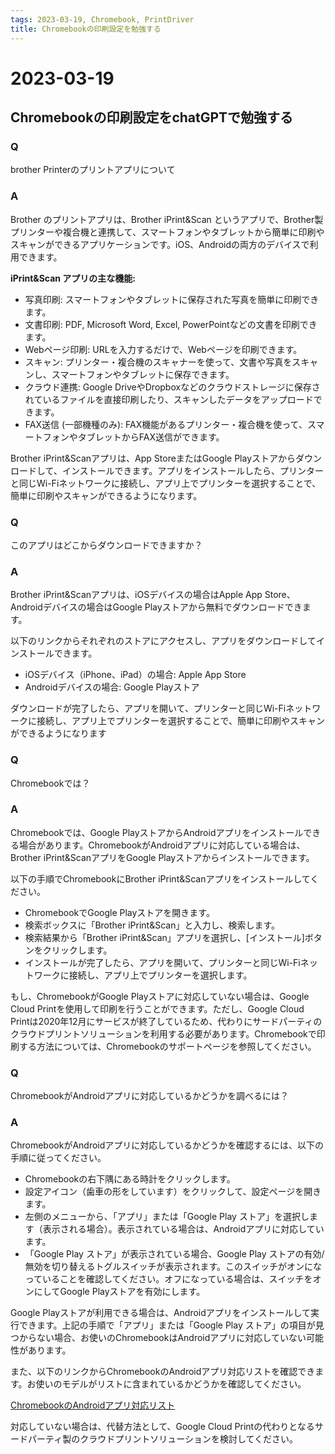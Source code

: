 ```yaml
---
tags: 2023-03-19, Chromebook, PrintDriver
title: Chromebookの印刷設定を勉強する
---
```


# 2023-03-19

## Chromebookの印刷設定をchatGPTで勉強する

### Q 
brother Printerのプリントアプリについて

### A
Brother のプリントアプリは、Brother iPrint&Scan というアプリで、Brother製プリンターや複合機と連携して、スマートフォンやタブレットから簡単に印刷やスキャンができるアプリケーションです。iOS、Androidの両方のデバイスで利用できます。

**iPrint&Scan アプリの主な機能:**

- 写真印刷: スマートフォンやタブレットに保存された写真を簡単に印刷できます。
- 文書印刷: PDF, Microsoft Word, Excel, PowerPointなどの文書を印刷できます。
- Webページ印刷: URLを入力するだけで、Webページを印刷できます。
- スキャン: プリンター・複合機のスキャナーを使って、文書や写真をスキャンし、スマートフォンやタブレットに保存できます。
- クラウド連携: Google DriveやDropboxなどのクラウドストレージに保存されているファイルを直接印刷したり、スキャンしたデータをアップロードできます。
- FAX送信 (一部機種のみ): FAX機能があるプリンター・複合機を使って、スマートフォンやタブレットからFAX送信ができます。

Brother iPrint&Scanアプリは、App StoreまたはGoogle Playストアからダウンロードして、インストールできます。アプリをインストールしたら、プリンターと同じWi-Fiネットワークに接続し、アプリ上でプリンターを選択することで、簡単に印刷やスキャンができるようになります。

### Q
このアプリはどこからダウンロードできますか？

### A
Brother iPrint&Scanアプリは、iOSデバイスの場合はApple App Store、Androidデバイスの場合はGoogle Playストアから無料でダウンロードできます。

以下のリンクからそれぞれのストアにアクセスし、アプリをダウンロードしてインストールできます。

- iOSデバイス（iPhone、iPad）の場合: Apple App Store
- Androidデバイスの場合: Google Playストア

ダウンロードが完了したら、アプリを開いて、プリンターと同じWi-Fiネットワークに接続し、アプリ上でプリンターを選択することで、簡単に印刷やスキャンができるようになります

### Q
Chromebookでは？

### A
Chromebookでは、Google PlayストアからAndroidアプリをインストールできる場合があります。ChromebookがAndroidアプリに対応している場合は、Brother iPrint&ScanアプリをGoogle Playストアからインストールできます。

以下の手順でChromebookにBrother iPrint&Scanアプリをインストールしてください。

- ChromebookでGoogle Playストアを開きます。
- 検索ボックスに「Brother iPrint&Scan」と入力し、検索します。
- 検索結果から「Brother iPrint&Scan」アプリを選択し、[インストール]ボタンをクリックします。
- インストールが完了したら、アプリを開いて、プリンターと同じWi-Fiネットワークに接続し、アプリ上でプリンターを選択します。

もし、ChromebookがGoogle Playストアに対応していない場合は、Google Cloud Printを使用して印刷を行うことができます。ただし、Google Cloud Printは2020年12月にサービスが終了しているため、代わりにサードパーティのクラウドプリントソリューションを利用する必要があります。Chromebookで印刷する方法については、Chromebookのサポートページを参照してください。

### Q
ChromebookがAndroidアプリに対応しているかどうかを調べるには？

### A
ChromebookがAndroidアプリに対応しているかどうかを確認するには、以下の手順に従ってください。

- Chromebookの右下隅にある時計をクリックします。
- 設定アイコン（歯車の形をしています）をクリックして、設定ページを開きます。
- 左側のメニューから、「アプリ」または「Google Play ストア」を選択します（表示される場合）。表示されている場合は、Androidアプリに対応しています。
- 「Google Play ストア」が表示されている場合、Google Play ストアの有効/無効を切り替えるトグルスイッチが表示されます。このスイッチがオンになっていることを確認してください。オフになっている場合は、スイッチをオンにしてGoogle Playストアを有効にします。


Google Playストアが利用できる場合は、Androidアプリをインストールして実行できます。上記の手順で「アプリ」または「Google Play ストア」の項目が見つからない場合、お使いのChromebookはAndroidアプリに対応していない可能性があります。

また、以下のリンクからChromebookのAndroidアプリ対応リストを確認できます。お使いのモデルがリストに含まれているかどうかを確認してください。

[ChromebookのAndroidアプリ対応リスト](https://sites.google.com/a/chromium.org/dev/chromium-os/chrome-os-systems-supporting-android-apps)

対応していない場合は、代替方法として、Google Cloud Printの代わりとなるサードパーティ製のクラウドプリントソリューションを検討してください。




